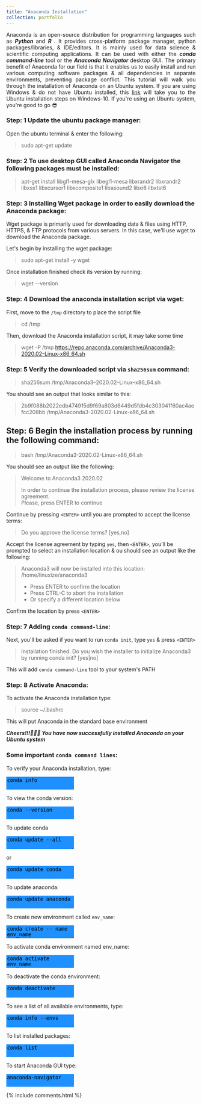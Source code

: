 ```yaml
---
title: "Anaconda Installation"
collection: portfolio
---
```


<div align="justify"> Anaconda is an open-source distribution for programming languages such as <b> <em>Python</em> </b> and <b> <em>R</em> </b>. It provides cross-platform package manager, python packages/libraries, & IDE/editors. It is mainly used for data science & scientific computing applications. It can be used with either the <b> <em> conda command-line </em> </b>  tool or the <b> <em> Anaconda Navigator</em> </b> desktop GUI. The primary benefit of Anaconda for our field is that it enables us to easily install and run various computing software packages & all dependencies in separate environments, preventing package conflict. This tutorial will walk you through the installation of Anaconda on an Ubuntu system. If you are using Windows & do not have Ubuntu installed, this <a href="https://yonsci.github.io/yon_academic//portfolio/portfolio-1/" target="_top">link</a> will take you to the Ubuntu installation steps on Windows-10. If you're using an Ubuntu system, you're good to go 😎 </div>

### Step: 1 Update the ubuntu package manager: 
Open the ubuntu terminal & enter the following:  
> sudo apt-get update

### Step: 2 To use desktop GUI called Anaconda Navigator the following packages must be installed:     
> apt-get install libgl1-mesa-glx libegl1-mesa libxrandr2 libxrandr2 libxss1 libxcursor1 libxcomposite1 libasound2 libxi6 libxtst6

### Step: 3 Installing Wget package in order to easily download the Anaconda package:
Wget package is primarily used for downloading data & files using HTTP, HTTPS, & FTP protocols from various servers. In this case, we'll use wget to download the Anaconda package.

Let's begin by installing the wget package:<br>       
> sudo apt-get install -y wget  

Once installation finished check its version by running:<br>         
> wget --version

### Step: 4 Download the anaconda installation script via wget: 
First, move to the `/tmp` directory to place the script file   
> cd /tmp   

Then, download the Anaconda installation script, it may take some time   
> wget -P /tmp https://repo.anaconda.com/archive/Anaconda3-2020.02-Linux-x86_64.sh

### Step: 5 Verify the downloaded script via `sha256sum` command:    
> sha256sum /tmp/Anaconda3–2020.02–Linux–x86_64.sh

You should see an output that looks similar to this:  
> 2b9f088b2022edb474915d9f69a803d6449d5fdb4c303041f60ac4aefcc208bb  /tmp/Anaconda3-2020.02-Linux-x86_64.sh

## Step: 6 Begin the installation process by running the following command: 
> bash /tmp/Anaconda3-2020.02-Linux-x86_64.sh

You should see an output like the following:  
> Welcome to Anaconda3 2020.02
>
> In order to continue the installation process, please review the license agreement.  
> Please, press ENTER to continue 

Continue by pressing `<ENTER>` until you are prompted to accept the license terms: 
> Do you approve the license terms? [yes,no]  

Accept the license agreement by typing `yes`, then `<ENTER>`, you'll be prompted to select an installation location & ou should see an output like the following:  
> Anaconda3 will now be installed into this location:
> /home/linuxize/anaconda3
>
>   - Press ENTER to confirm the location
>   - Press CTRL-C to abort the installation
>   - Or specify a different location below

Confirm the location by press `<ENTER>`

### Step: 7 Adding  `conda command-line`:
Next,  you'll be asked if you want to run `conda init`, type `yes` & press `<ENTER>`   
> Installation finished.
> Do you wish the installer to initialize Anaconda3
> by running conda init? [yes|no]  
  
This will add `conda command-line` tool to your system's PATH

### Step: 8 Activate Anaconda:
To activate the Anaconda installation type:  
> source ~/.bashrc
 
This will put Anaconda in the standard base environment

**_Cheers!!!🥇🥇🥇 You have now successfully installed Anaconda on your Ubuntu system_**

### Some important `conda command lines`:

To verify your Anaconda installation, type:  
<textarea style="border: none;background-color:DodgerBlue;">
conda info
</textarea>

To view the conda version:   
<textarea style="border: none;background-color:DodgerBlue;">
conda --version
</textarea>

To update conda
<textarea style="border: none;background-color:DodgerBlue;">
conda update --all
</textarea>  
or  
<textarea style="border: none;background-color:DodgerBlue;">
conda update conda
</textarea>

To update anaconda:
<textarea style="border: none;background-color:DodgerBlue;">
conda update anaconda
</textarea>

To create new environment called `env_name`: 
<textarea style="border: none;background-color:DodgerBlue;">
conda create -- name  env_name
</textarea>

To activate conda environment named env_name:
<textarea style="border: none;background-color:DodgerBlue;">
conda activate env_name
</textarea>

To deactivate the conda environment:
<textarea style="border: none;background-color:DodgerBlue;">
conda deactivate
</textarea>

To see a list of all available environments, type:
<textarea style="border: none;background-color:DodgerBlue;">
conda info --envs
</textarea>

To list installed packages:
<textarea style="border: none;background-color:DodgerBlue;">
conda list
</textarea>

To start Anaconda GUI type: 
<textarea style="border: none;background-color:DodgerBlue;">
anaconda-navigator
</textarea>
    
{% include comments.html %}
